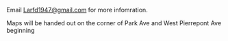 Email Larfd1947@gmail.com for more infomration.

Maps will be handed out on the corner of Park Ave and West Pierrepont Ave beginning
